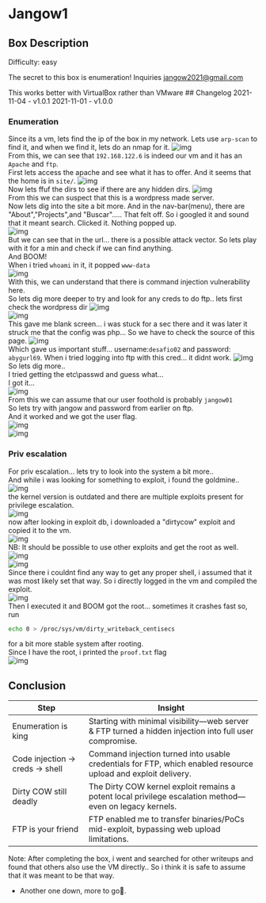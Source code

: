 # Jangow1
## Box Description
Difficulty: easy

The secret to this box is enumeration! Inquiries jangow2021@gmail.com

This works better with VirtualBox rather than VMware ## Changelog 2021-11-04 - v1.0.1 2021-11-01 - v1.0.0

### Enumeration
Since its a vm, lets find the ip of the box in my network.
Lets use `arp-scan` to find it, and when we find it, lets do an nmap for it.
![img](./ss/arp.png)\
From this, we can see that `192.168.122.6` is indeed our vm and it has an `Apache` and `ftp`.\
First lets access the apache and see what it has to offer. And it seems that the home is in `site/`.
![img](./ss/site.png)\
Now lets ffuf the dirs to see if there are any hidden dirs.
![img](./ss/ffuf.png)\
From this we can suspect that this is a wordpress made server.\
Now lets dig into the site a bit more. And in the nav-bar(menu), there are "About","Projects",and "Buscar"..... That felt off. So i googled it and sound that it meant search.
Clicked it. Nothing popped up. \
![img](./ss/buscar.png)\
But we can see that in the url... there is a possible attack vector. So lets play with it for a min and check if we can find anything.\
And BOOM!\
When i tried `whoami` in it, it popped `www-data`\
![img](./ss/whoami.png)\
With this, we can understand that there is command injection vulnerability here.\
So lets dig more deeper to try and look for any creds to do ftp..
lets first check the wordpress dir
![img](./ss/wordpress.png)\
![img](./ss/conf.png)\
This gave me blank screen... i was stuck for a sec there and it was later it struck me that the config was php... So we have to check the source of this page.
![img](./ss/creds.png)\
Which gave us important stuff... username:`desafio02` and password: `abygurl69`.
When i tried logging into ftp with this cred... it didnt work.
![img](./ss/desaf.png)\
So lets dig more..\
I tried getting the etc\passwd and guess what...\
I got it...\
![img](./ss/passwd.png)\
From this we can assume that our user foothold is probably `jangow01`\
So lets try with jangow and password from earlier on ftp.\
And it worked and we got the user flag.\
![img](./ss/ftp.png)\
![img](./ss/user.png)
### Priv escalation
For priv escalation... lets try to look into the system a bit more..\
And while i was looking for something to exploit, i found the goldmine..\
![img](./ss/kernel.png)\
the kernel version is outdated and there are multiple exploits present for privilege escalation.\
![img](./ss/exploits.png)\
now after looking in exploit db, i downloaded a "dirtycow" exploit and copied it to the vm.\
![img](./ss/cow.png)\
NB: It should be possible to use other exploits and get the root as well.\
![img](./ss/tmp.png)\
![img](./ss/expftp.png)\
Since there i couldnt find any way to get any proper shell, i assumed that it was most likely set that way. So i directly logged in the vm and compiled the exploit.\
![img](./ss/compile.png)\
Then I executed it and BOOM got the root... sometimes it crashes fast so, run
```bash
echo 0 > /proc/sys/vm/dirty_writeback_centisecs
```
for a bit more stable system after rooting.\
Since I have the root, i printed the `proof.txt` flag\
![img](./ss/proof.png)
## Conclusion
| Step                           | Insight                                                                                                       |
| ------------------------------ | ------------------------------------------------------------------------------------------------------------- |
| Enumeration is king            | Starting with minimal visibility—web server & FTP turned a hidden injection into full user compromise.    |
| Code injection → creds → shell | Command injection turned into usable credentials for FTP, which enabled resource upload and exploit delivery. |
| Dirty COW still deadly         | The Dirty COW kernel exploit remains a potent local privilege escalation method—even on legacy kernels.       |
| FTP is your friend             | FTP enabled me to transfer binaries/PoCs mid-exploit, bypassing web upload limitations.                      |

Note: After completing the box, i went and searched for other writeups and found that others also use the VM directly.. So i think it is safe to assume that it was meant to be that way.
- Another one down, more to go🎯.